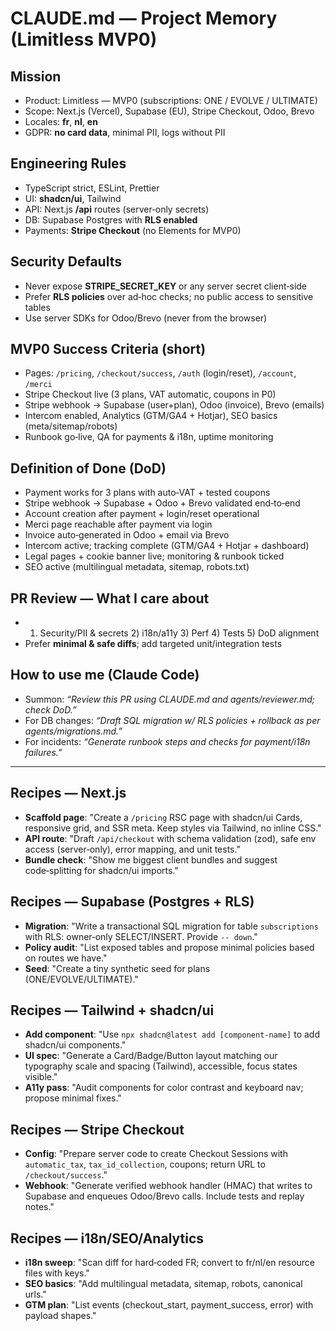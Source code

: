 # CLAUDE.md — Project Memory (Limitless MVP0)

## Mission
- Product: Limitless — MVP0 (subscriptions: ONE / EVOLVE / ULTIMATE)
- Scope: Next.js (Vercel), Supabase (EU), Stripe Checkout, Odoo, Brevo
- Locales: **fr**, **nl**, **en**
- GDPR: **no card data**, minimal PII, logs without PII

## Engineering Rules
- TypeScript strict, ESLint, Prettier
- UI: **shadcn/ui**, Tailwind
- API: Next.js **/api** routes (server‑only secrets)
- DB: Supabase Postgres with **RLS enabled**
- Payments: **Stripe Checkout** (no Elements for MVP0)

## Security Defaults
- Never expose **STRIPE_SECRET_KEY** or any server secret client‑side
- Prefer **RLS policies** over ad‑hoc checks; no public access to sensitive tables
- Use server SDKs for Odoo/Brevo (never from the browser)

## MVP0 Success Criteria (short)
- Pages: `/pricing`, `/checkout/success`, `/auth` (login/reset), `/account`, `/merci`
- Stripe Checkout live (3 plans, VAT automatic, coupons in P0)
- Stripe webhook → Supabase (user+plan), Odoo (invoice), Brevo (emails)
- Intercom enabled, Analytics (GTM/GA4 + Hotjar), SEO basics (meta/sitemap/robots)
- Runbook go‑live, QA for payments & i18n, uptime monitoring

## Definition of Done (DoD)
- Payment works for 3 plans with auto‑VAT + tested coupons
- Stripe webhook → Supabase + Odoo + Brevo validated end‑to‑end
- Account creation after payment + login/reset operational
- Merci page reachable after payment via login
- Invoice auto‑generated in Odoo + email via Brevo
- Intercom active; tracking complete (GTM/GA4 + Hotjar + dashboard)
- Legal pages + cookie banner live; monitoring & runbook ticked
- SEO active (multilingual metadata, sitemap, robots.txt)

## PR Review — What I care about
- 1) Security/PII & secrets  2) i18n/a11y  3) Perf  4) Tests  5) DoD alignment
- Prefer **minimal & safe diffs**; add targeted unit/integration tests

## How to use me (Claude Code)
- Summon: *“Review this PR using CLAUDE.md and agents/reviewer.md; check DoD.”*
- For DB changes: *“Draft SQL migration w/ RLS policies + rollback as per agents/migrations.md.”*
- For incidents: *“Generate runbook steps and checks for payment/i18n failures.”*

---

## Recipes — Next.js
- **Scaffold page**: "Create a `/pricing` RSC page with shadcn/ui Cards, responsive grid, and SSR meta. Keep styles via Tailwind, no inline CSS."
- **API route**: "Draft `/api/checkout` with schema validation (zod), safe env access (server‑only), error mapping, and unit tests."
- **Bundle check**: "Show me biggest client bundles and suggest code‑splitting for shadcn/ui imports."

## Recipes — Supabase (Postgres + RLS)
- **Migration**: "Write a transactional SQL migration for table `subscriptions` with RLS: owner‑only SELECT/INSERT. Provide `-- down`."
- **Policy audit**: "List exposed tables and propose minimal policies based on routes we have."
- **Seed**: "Create a tiny synthetic seed for plans (ONE/EVOLVE/ULTIMATE)."

## Recipes — Tailwind + shadcn/ui
- **Add component**: "Use `npx shadcn@latest add [component-name]` to add shadcn/ui components."
- **UI spec**: "Generate a Card/Badge/Button layout matching our typography scale and spacing (Tailwind), accessible, focus states visible."
- **A11y pass**: "Audit components for color contrast and keyboard nav; propose minimal fixes."

## Recipes — Stripe Checkout
- **Config**: "Prepare server code to create Checkout Sessions with `automatic_tax`, `tax_id_collection`, coupons; return URL to `/checkout/success`."
- **Webhook**: "Generate verified webhook handler (HMAC) that writes to Supabase and enqueues Odoo/Brevo calls. Include tests and replay notes."

## Recipes — i18n/SEO/Analytics
- **i18n sweep**: "Scan diff for hard‑coded FR; convert to fr/nl/en resource files with keys."
- **SEO basics**: "Add multilingual metadata, sitemap, robots, canonical urls."
- **GTM plan**: "List events (checkout_start, payment_success, error) with payload shapes."
